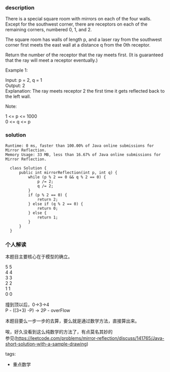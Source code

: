 ### description    
  There is a special square room with mirrors on each of the four walls.  Except for the southwest corner, there are receptors on each of the remaining corners, numbered 0, 1, and 2.  
    
  The square room has walls of length p, and a laser ray from the southwest corner first meets the east wall at a distance q from the 0th receptor.  
    
  Return the number of the receptor that the ray meets first.  (It is guaranteed that the ray will meet a receptor eventually.)  
    
     
    
  Example 1:  
    
  Input: p = 2, q = 1  
  Output: 2  
  Explanation: The ray meets receptor 2 the first time it gets reflected back to the left wall.  
    
    
    
  Note:  
    
  1 <= p <= 1000  
  0 <= q <= p  
    
### solution    
```    
Runtime: 0 ms, faster than 100.00% of Java online submissions for Mirror Reflection.  
Memory Usage: 33 MB, less than 16.67% of Java online submissions for Mirror Reflection.  
  
  class Solution {  
      public int mirrorReflection(int p, int q) {  
          while (p % 2 == 0 && q % 2 == 0) {  
              p /= 2;  
              q /= 2;  
          }  
          if (p % 2 == 0) {  
              return 2;  
          } else if (q % 2 == 0) {  
              return 0;  
          } else {  
              return 1;  
          }  
      }  
  }  
```    
    
### 个人解读    
  本题目主要核心在于模型的确立。  
    
  5       5  
  4       4  
  3       3  
  2       2  
  1       1  
  0       0  
   
  撞到顶以后，0->3->4  
  P - ((3+3) -P) -> 2P - overFlow   
    
  本题目要么一步一步的去算，要么就是通过数学方法，直接算出来。  
    
  唉，好久没看到这么纯数学的方法了，有点莫名其妙的  
  参见(https://leetcode.com/problems/mirror-reflection/discuss/141765/Java-short-solution-with-a-sample-drawing)  
    
tags:    
  -  重点数学  
